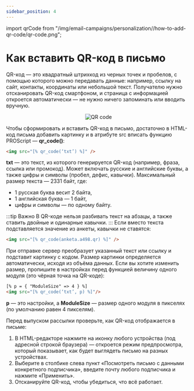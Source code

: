 ```yaml
---
sidebar_position: 4
---
```


import qrCode from "/img/email-campaigns/personalization//how-to-add-qr-code/qr-code.png";

# Как вставить QR-код в письмо

QR-код — это квадратный штрихкод из черных точек и пробелов, с помощью которого можно передавать данные: например, ссылку на сайт, контакты, координаты или небольшой текст. Получателю нужно отсканировать QR-код смартфоном, и страница с информацией откроется автоматически — не нужно ничего запоминать или вводить вручную.

<p align="center">
    <img src={qrCode} alt="QR code" />
</p>

Чтобы сформировать и вставить QR-код в письмо, достаточно в HTML-код письма добавить картинку и в атрибуте src вписать функцию PROScript — **qr_code()**:

<!-- prettier-ignore -->
```html
<img src="[% qr_code(‘txt’) %]" />
```

**txt** — это текст, из которого генерируется QR-код (например, фраза, ссылка или промокод). Может включать русские и английские буквы, а также цифры и символы (пробел, дефис, кавычки). Максимальный размер текста — 2331 байт, где:

- 1 русская буква весит 2 байта,
- 1 английская буква — 1 байт,
- цифры и символы — по одному байту.

:::tip Важно
В QR-коде нельзя разбивать текст на абзацы, а также ставить двойные и одинарные кавычки.
:::
Если вместо текста подставляется значение из анкеты, кавычки не ставятся:

<!-- prettier-ignore -->
```html
<img src="[% qr_code(anketa.a498.qr) %]" />
```

При отправке сервер преобразует указанный текст или ссылку и подставит картинку с кодом. Размер картинки определяется автоматически, исходя из объёма данных. Если вы хотите изменить размер, пропишите в настройках перед функцией величину одного модуля (это чёрная точка на QR-коде):

<!-- prettier-ignore -->
```html
[% p = { "ModuleSize" => 4 } %]
<img src="[% qr_code(‘txt’, p) %]"/>
```

**p** — это настройки, а **ModuleSize** — размер одного модуля в пикселях (по умолчанию равен 4 пикселям).

Перед выпуском рассылки проверьте, как QR-код отображается в письме:

1. В HTML-редакторе нажмите на иконку любого устройства (под адресной строкой браузера) — откроется режим предпросмотра, который показывает, как будет выглядеть письмо на разных устройствах.
2. Выберите в столбике слева пункт «Посмотреть письмо с данными конкретного подписчика», введите почту любого подписчика и нажмите «Применить».
3. Отсканируйте QR-код, чтобы убедиться, что всё работает.
